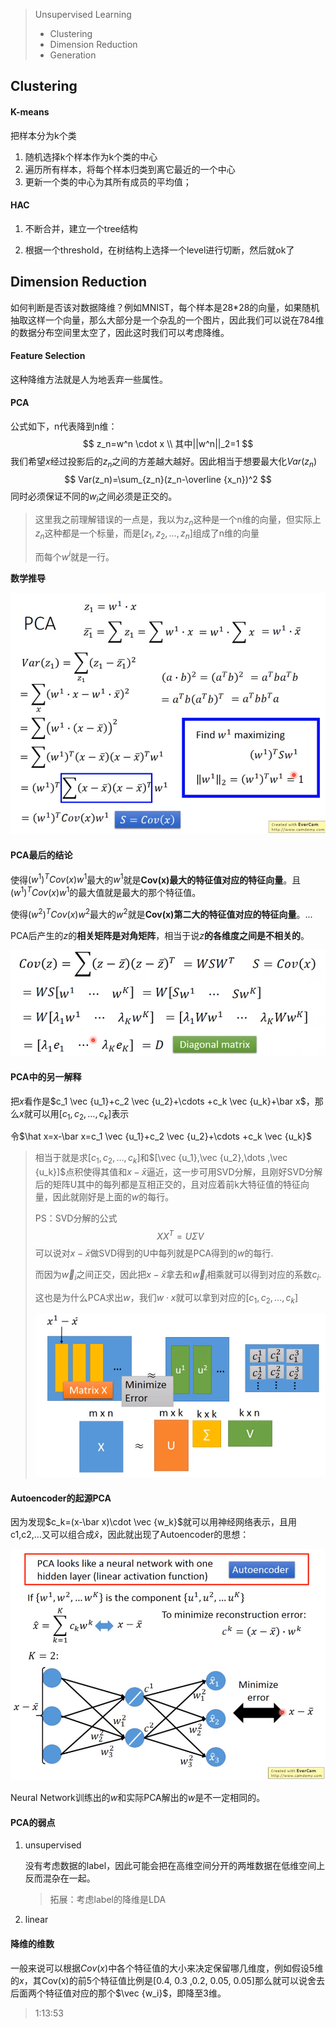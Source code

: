 > Unsupervised Learning
>
> - Clustering
> - Dimension Reduction
> - Generation

## Clustering

#### K-means

把样本分为k个类

1. 随机选择k个样本作为k个类的中心
2. 遍历所有样本，将每个样本归类到离它最近的一个中心
3. 更新一个类的中心为其所有成员的平均值；



#### HAC

1. 不断合并，建立一个tree结构

2. 根据一个threshold，在树结构上选择一个level进行切断，然后就ok了



## Dimension Reduction

如何判断是否该对数据降维？例如MNIST，每个样本是28*28的向量，如果随机抽取这样一个向量，那么大部分是一个杂乱的一个图片，因此我们可以说在784维的数据分布空间里太空了，因此这时我们可以考虑降维。

#### Feature Selection

这种降维方法就是人为地丢弃一些属性。



#### PCA

公式如下，n代表降到n维：
$$
z_n=w^n \cdot x \\
其中||w^n||_2=1
$$
我们希望$x$经过投影后的$z_n$之间的方差越大越好。因此相当于想要最大化$Var(z_n)$
$$
Var(z_n)=\sum_{z_n}(z_n-\overline {x_n})^2
$$
同时必须保证不同的$w_i$之间必须是正交的。

> 这里我之前理解错误的一点是，我以为$z_n$这种是一个n维的向量，但实际上$z_n$这种都是一个标量，而是[$z_1,z_2,\dots , z_n$]组成了n维的向量
>
> 而每个$w^i$就是一行。

**数学推导**

![image-20210714203440623](./images/image28.png)

#### PCA最后的结论

使得$(w^1)^TCov(x)w^1$最大的$w^1$就是**Cov(x)最大的特征值对应的特征向量**。且$(w^1)^TCov(x)w^1$的最大值就是最大的那个特征值。

使得$(w^2)^TCov(x)w^2$最大的$w^2$就是**Cov(x)第二大的特征值对应的特征向量**。...



PCA后产生的$z$的**相关矩阵是对角矩阵**，相当于说$z$**的各维度之间是不相关的**。

![image-20210714211525329](./images/image29.png)

#### PCA中的另一解释

把$x$看作是$c_1 \vec {u_1}+c_2 \vec {u_2}+\cdots +c_k \vec {u_k}+\bar x$，那么$x$就可以用$[c_1,c_2,\dots,c_k]$表示

令$\hat x=x-\bar x=c_1 \vec {u_1}+c_2 \vec {u_2}+\cdots +c_k \vec {u_k}$

> 相当于就是求$[c_1,c_2,\dots,c_k]$和$[\vec {u_1},\vec {u_2},\dots ,\vec {u_k}]$点积使得其值和$x-\bar x$逼近，这一步可用SVD分解，且刚好SVD分解后的矩阵U其中的每列都是互相正交的，且对应着前k大特征值的特征向量，因此就刚好是上面的$w$的每行。
>
> PS：SVD分解的公式
> $$
> XX^T=U\Sigma V
> $$
> 可以说对$x-\bar x$做SVD得到的U中每列就是PCA得到的$w$的每行.
>
> 而因为$\vec w_i$之间正交，因此把$x-\bar x$拿去和$\vec w_i$相乘就可以得到对应的系数$c_i$.
>
> 这也是为什么PCA求出$w$，我们$w \cdot x$就可以拿到对应的$[c_1,c_2,\dots,c_k]$
>
> ![image-20210714215728259](./images/image31.png)



#### Autoencoder的起源PCA

因为发现$c_k=(x-\bar x)\cdot \vec {w_k}$就可以用神经网络表示，且用c1,c2,...又可以组合成$\hat x$，因此就出现了Autoencoder的思想：

![image-20210714214458074](./images/image30.png)

Neural Network训练出的$w$和实际PCA解出的$w$是不一定相同的。



#### PCA的弱点

1. unsupervised

   没有考虑数据的label，因此可能会把在高维空间分开的两堆数据在低维空间上反而混杂在一起。

   > 拓展：考虑label的降维是LDA

2. linear



#### 降维的维数

一般来说可以根据$Cov(x)$中各个特征值的大小来决定保留哪几维度，例如假设5维的$x$，其Cov(x)的前5个特征值比例是[0.4, 0.3 ,0.2, 0.05, 0.05]那么就可以说舍去后面两个特征值对应的那个$\vec {w_i}$，即降至3维。

> 1:13:53
